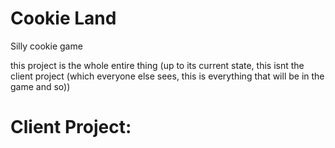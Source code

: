 # Cookie Land
 Silly cookie game

this project is the whole entire thing (up to its current state, this isnt the client project (which everyone else sees, this is everything that will be in the game and so))

# Client Project: 
